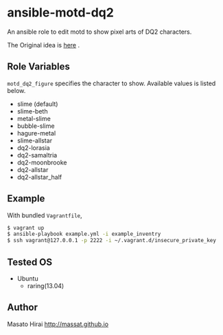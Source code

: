 ansible-motd-dq2
================

An ansible role to edit motd to show pixel arts of DQ2 characters.

The Original idea is [here](http://qiita.com/makocchi/items/5549c41526d6a6cabab1) .

Role Variables
--------------

`motd_dq2_figure` specifies the character to show.
Available values is listed below.

* slime (default)
* slime-beth
* metal-slime
* bubble-slime
* hagure-metal
* slime-allstar
* dq2-lorasia
* dq2-samaltria
* dq2-moonbrooke
* dq2-allstar
* dq2-allstar_half

Example
-------------------------

With bundled `Vagrantfile`, 

```sh
$ vagrant up
$ ansible-playbook example.yml -i example_inventry
$ ssh vagrant@127.0.0.1 -p 2222 -i ~/.vagrant.d/insecure_private_key
```

Tested OS
------------------

* Ubuntu
  * raring(13.04)

Author
------------------

Masato Hirai http://massat.github.io

